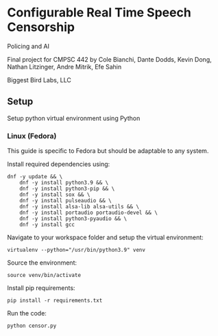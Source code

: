 # Configurable Real Time Speech Censorship
Policing and AI

Final project for CMPSC 442 by Cole Bianchi, Dante Dodds, Kevin Dong, Nathan Litzinger, Andre Mitrik, Efe Sahin

Biggest Bird Labs, LLC

## Setup

Setup python virtual environment using Python

### Linux (Fedora)
This guide is specific to Fedora but should be adaptable to any system.

Install required dependencies using:

```
dnf -y update && \
    dnf -y install python3.9 && \
    dnf -y install python3-pip && \
    dnf -y install sox && \
    dnf -y install pulseaudio && \
	dnf -y install alsa-lib alsa-utils && \
	dnf -y install portaudio portaudio-devel && \
	dnf -y install python3-pyaudio && \
    dnf -y install gcc
```

Navigate to your workspace folder and setup the virtual environment:

`virtualenv --python="/usr/bin/python3.9" venv`

Source the environment:

`source venv/bin/activate`

Install pip requirements:

`pip install -r requirements.txt`

Run the code:

`python censor.py`